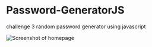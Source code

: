 # Password-GeneratorJS
challenge 3 random password generator using javascript

![Screenshot of homepage](Password-GeneratorJS\Assets\03-javascript-homewrok-screenshot.png?raw=true "Homepage Screenshot")